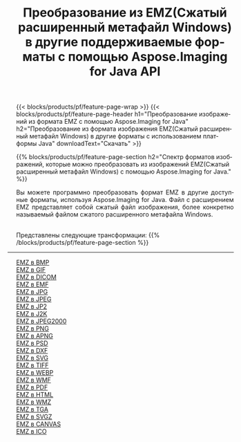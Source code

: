 ﻿---
title: Преобразование из EMZ(Сжатый расширенный метафайл Windows) в другие поддерживаемые форматы с помощью Aspose.Imaging for Java API 
weight: 3920
url: /ru/java/conversion/from/emz 
lang: ru
langdirlevel: 2
locales: zh-hans,ja,it,ru,de,es,fr,nl,id,lt,pl,pt,vi,tr,ko,zh-hant,ar,hi,th,sv,cs,uk,he
description: Aspose.Imaging может легко конвертировать из EMZ(Сжатый расширенный метафайл Windows) в другие форматы с помощью платформы Java.
---

{{< blocks/products/pf/feature-page-wrap >}}
{{< blocks/products/pf/feature-page-header h1="Преобразование изображений из формата EMZ с помощью Aspose.Imaging for Java" h2="Преобразование из формата изображения EMZ(Сжатый расширенный метафайл Windows) в другие форматы с использованием платформы Java" downloadText="Скачать" >}}


{{% blocks/products/pf/feature-page-section  h2="Спектр форматов изображений, которые можно преобразовать из изображений EMZ(Сжатый расширенный метафайл Windows) с помощью Aspose.Imaging for Java." %}}
<p align=justify>Вы можете программно преобразовать формат EMZ в другие доступные форматы, используя
Aspose.Imaging for Java. Файл с расширением EMZ представляет собой сжатый файл изображения, более конкретно называемый файлом сжатого расширенного метафайла Windows.</p>
<br/>
Представлены следующие трансформации:
{{% /blocks/products/pf/feature-page-section %}}
<div class="container-fluid productfamilypage bg-gray">
    <div class="convertypes bg-gray agp-content section">
        <div class="container">
		<hr style="margin-left:-20px;"/>
		<div class="row other-converters">
		    <div class='col-md-2 other-converter remove-lp remove-rp'><a href="/imaging/ru/java/conversion/emz-to-bmp" >EMZ в BMP</a></div><div class='col-md-2 other-converter remove-lp remove-rp'><a href="/imaging/ru/java/conversion/emz-to-gif" >EMZ в GIF</a></div><div class='col-md-2 other-converter remove-lp remove-rp'><a href="/imaging/ru/java/conversion/emz-to-dicom" >EMZ в DICOM</a></div><div class='col-md-2 other-converter remove-lp remove-rp'><a href="/imaging/ru/java/conversion/emz-to-emf" >EMZ в EMF</a></div><div class='col-md-2 other-converter remove-lp remove-rp'><a href="/imaging/ru/java/conversion/emz-to-jpg" >EMZ в JPG</a></div><div class='col-md-2 other-converter remove-lp remove-rp'><a href="/imaging/ru/java/conversion/emz-to-jpeg" >EMZ в JPEG</a></div><div class='col-md-2 other-converter remove-lp remove-rp'><a href="/imaging/ru/java/conversion/emz-to-jp2" >EMZ в JP2</a></div><div class='col-md-2 other-converter remove-lp remove-rp'><a href="/imaging/ru/java/conversion/emz-to-j2k" >EMZ в J2K</a></div><div class='col-md-2 other-converter remove-lp remove-rp'><a href="/imaging/ru/java/conversion/emz-to-jpeg2000" >EMZ в JPEG2000</a></div><div class='col-md-2 other-converter remove-lp remove-rp'><a href="/imaging/ru/java/conversion/emz-to-png" >EMZ в PNG</a></div><div class='col-md-2 other-converter remove-lp remove-rp'><a href="/imaging/ru/java/conversion/emz-to-apng" >EMZ в APNG</a></div><div class='col-md-2 other-converter remove-lp remove-rp'><a href="/imaging/ru/java/conversion/emz-to-psd" >EMZ в PSD</a></div><div class='col-md-2 other-converter remove-lp remove-rp'><a href="/imaging/ru/java/conversion/emz-to-dxf" >EMZ в DXF</a></div><div class='col-md-2 other-converter remove-lp remove-rp'><a href="/imaging/ru/java/conversion/emz-to-svg" >EMZ в SVG</a></div><div class='col-md-2 other-converter remove-lp remove-rp'><a href="/imaging/ru/java/conversion/emz-to-tiff" >EMZ в TIFF</a></div><div class='col-md-2 other-converter remove-lp remove-rp'><a href="/imaging/ru/java/conversion/emz-to-webp" >EMZ в WEBP</a></div><div class='col-md-2 other-converter remove-lp remove-rp'><a href="/imaging/ru/java/conversion/emz-to-wmf" >EMZ в WMF</a></div><div class='col-md-2 other-converter remove-lp remove-rp'><a href="/imaging/ru/java/conversion/emz-to-pdf" >EMZ в PDF</a></div><div class='col-md-2 other-converter remove-lp remove-rp'><a href="/imaging/ru/java/conversion/emz-to-html" >EMZ в HTML</a></div><div class='col-md-2 other-converter remove-lp remove-rp'><a href="/imaging/ru/java/conversion/emz-to-wmz" >EMZ в WMZ</a></div><div class='col-md-2 other-converter remove-lp remove-rp'><a href="/imaging/ru/java/conversion/emz-to-tga" >EMZ в TGA</a></div><div class='col-md-2 other-converter remove-lp remove-rp'><a href="/imaging/ru/java/conversion/emz-to-svgz" >EMZ в SVGZ</a></div><div class='col-md-2 other-converter remove-lp remove-rp'><a href="/imaging/ru/java/conversion/emz-to-canvas" >EMZ в CANVAS</a></div><div class='col-md-2 other-converter remove-lp remove-rp'><a href="/imaging/ru/java/conversion/emz-to-ico" >EMZ в ICO</a></div>
                </div>
        </div>
    </div>
</div>
<br/>

